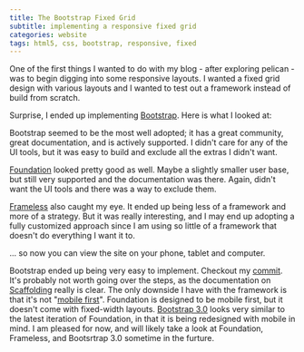 ```yaml
---
title: The Bootstrap Fixed Grid
subtitle: implementing a responsive fixed grid
categories: website
tags: html5, css, bootstrap, responsive, fixed
---
```


One of the first things I wanted to do with my blog - after exploring pelican -
was to begin digging into some responsive layouts. I wanted a fixed grid design
with various layouts and I wanted to test out a framework instead of build from
scratch.

Surprise, I ended up implementing [Bootstrap][]. Here is what I looked at:

Bootstrap seemed to be the most well adopted; it has a great community, great
documentation, and is actively supported. I didn't care for any of the UI
tools, but it was easy to build and exclude all the extras I didn't want.

[Foundation][] looked pretty good as well. Maybe a slightly smaller user base,
but still very supported and the documentation was there. Again, didn't want
the UI tools and there was a way to exclude them.

[Frameless][] also caught my eye. It ended up being less of a framework and
more of a strategy. But it was really interesting, and I may end up adopting a
fully customized approach since I am using so little of a framework that
doesn't do everything I want it to.

... so now you can view the site on your phone, tablet and computer.

Bootstrap ended up being very easy to implement. Checkout my [commit][]. It's
probably not worth going over the steps, as the documentation on
[Scaffolding][] really is clear. The only downside I have with the framework is
that it's not "[mobile first][]". Foundation is designed to be mobile first,
but it doesn't come with fixed-width layouts. [Bootstrap 3.0][] looks very
similar to the latest iteration of Foundation, in that it is being redesigned
with mobile in mind. I am pleased for now, and will likely take a look at
Foundation, Frameless, and Bootsrtrap 3.0 sometime in the furture.

[bootstrap]: http://twitter.github.io/bootstrap/ "Bootstrap"
[bootstrap 3.0]: http://thenextweb.com/dd/2013/03/10/heres-an-early-look-at-bootstrap-3-rewritten-to-be-mobile-friendly-from-the-start/ "Bootstrap 3.0"
[commit]: http://github.com/michaelreneer/michaelreneer.github.io/commit/9320672f46bd3334685ef7a6f064b09dfccaf9b0 "Commit"
[foundation]: http://foundation.zurb.com "Foundation"
[frameless]: http://framelessgrid.com "Frameless"
[mobile first]: http://www.lukew.com/ff/entry.asp?933 "Mobile First"
[scaffolding]: http://twitter.github.io/bootstrap/scaffolding.html "Scaffolding"
